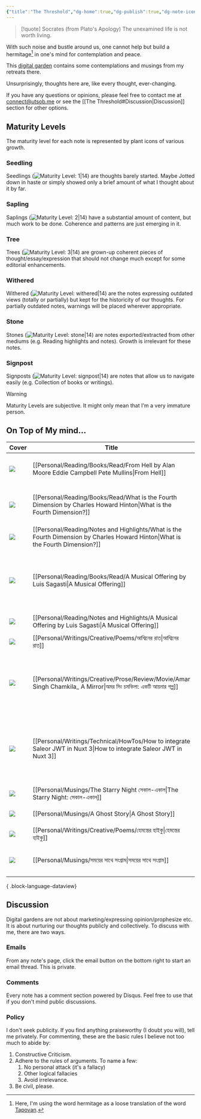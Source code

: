 ```yaml
---
{"title":"The Threshold","dg-home":true,"dg-publish":true,"dg-note-icon":"signpost","dg-pinned":true,"dg-hide-in-graph":true,"cssClasses":["cards","cards-cols-3","cards-cover","cards-cover-no-border","cards-title-hide-icons"],"dg-metatags":{"description":"Utsob's Digital Garden","og:description":"Utsob's Digital Garden"},"created":"2023-01-02T21:30:15+06:00","updated":"2024-02-27T09:19:58+06:00","permalink":"/the-threshold/","metatags":{"description":"Utsob's Digital Garden","og:description":"Utsob's Digital Garden"},"hideInGraph":true,"pinned":true,"contentClasses":"cards cards-cols-3 cards-cover cards-cover-no-border cards-title-hide-icons","tags":["gardenEntry"],"dgPassFrontmatter":true,"noteIcon":"signpost"}
---
```


> [!quote] Socrates (from Plato's Apology)
> The unexamined life is not worth living.

With such noise and bustle around us, one cannot help but build a hermitage[^1] in one's mind for contemplation and peace.

This [digital garden](https://cagrimmett.com/notes/2020/11/08/what-are-digital-gardens/) contains some contemplations and musings from my retreats there.

Unsurprisingly, thoughts here are, like every thought, ever-changing.

If you have any questions or opinions, please feel free to contact me at [connect@utsob.me](mailto:connect@utsob.me) or see the [[The Threshold#Discussion\|Discussion]] section for other options.

## Maturity Levels
The maturity level for each note is represented by plant icons of various growth.

### Seedling
Seedlings (![Maturity Level: 1|14](https://hermitage.utsob.me/img/tree-1.svg)) are thoughts barely started. Maybe Jotted down in haste or simply showed only a brief amount of what I thought about it by far.

### Sapling
Saplings (![Maturity Level: 2|14](https://hermitage.utsob.me/img/tree-2.svg)) have a substantial amount of content, but much work to be done. Coherence and patterns are just emerging in it.

### Tree
Trees (![Maturity Level: 3|14](https://hermitage.utsob.me/img/tree-3.svg)) are grown-up coherent pieces of thought/essay/expression that should not change much except for some editorial enhancements.

### Withered
Withered (![Maturity Level: withered|14](https://hermitage.utsob.me/img/withered.svg)) are the notes expressing outdated views (totally or partially) but kept for the historicity of our thoughts. For partially outdated notes, warnings will be placed wherever appropriate.

### Stone
Stones (![Maturity Level: stone|14](https://hermitage.utsob.me/img/stone.svg)) are notes exported/extracted from other mediums (e.g. Reading highlights and notes). Growth is irrelevant for these notes.

### Signpost
Signposts (![Maturity Level: signpost|14](https://hermitage.utsob.me/img/signpost.svg)) are notes that allow us to navigate easily (e.g. Collection of books or writings).

> [!Warning] 
> Maturity Levels are subjective. It might only mean that I'm a very immature person.


## On Top of My mind…
| Cover                                                            | Title                                                                                                                             | Updated                                                              | Created                                                             | Tags                                                                  | Inset                                                                                                                                         |
| ---------------------------------------------------------------- | --------------------------------------------------------------------------------------------------------------------------------- | -------------------------------------------------------------------- | ------------------------------------------------------------------- | --------------------------------------------------------------------- | --------------------------------------------------------------------------------------------------------------------------------------------- |
| <img src='https://hermitage.utsob.me/img/1-cover-card.jpg'/>     | [[Personal/Reading/Books/Read/From Hell by Alan Moore Eddie Campbell Pete Mullins\|From Hell]]                                 | <i icon-name=calendar-clock></i><small>Jun 24, 2024 10:46 am</small> | <i icon-name=calendar-plus></i><small>Jun 21, 2024 03:05 pm</small> | #book #Comics #Graphic #Novels                                        | <img class=inset-cover src='https://images-na.ssl-images-amazon.com/images/S/compressed.photo.goodreads.com/books/1509277098i/23529.jpg'/>    |
| <img src='https://hermitage.utsob.me/img/2-cover-card.jpg'/>     | [[Personal/Reading/Books/Read/What is the Fourth Dimension by Charles Howard Hinton\|What is the Fourth Dimension?]]           | <i icon-name=calendar-clock></i><small>Jun 24, 2024 10:05 am</small> | <i icon-name=calendar-plus></i><small>Jun 23, 2024 11:24 am</small> | #book #philosophy #physics #scientific-romance                        | <img class=inset-cover src='https://images-na.ssl-images-amazon.com/images/S/compressed.photo.goodreads.com/books/1677810279i/21970444.jpg'/> |
| <img src='https://hermitage.utsob.me/img/stone-cover-card.jpg'/> | [[Personal/Reading/Notes and Highlights/What is the Fourth Dimension by Charles Howard Hinton\|What is the Fourth Dimension?]] | <i icon-name=calendar-clock></i><small>Jun 24, 2024 08:54 am</small> | <i icon-name=calendar-plus></i><small>Jun 24, 2024 12:13 am</small> | #reading-note                                                         | <img class=inset-cover src=''/>                                                                                                               |
| <img src='https://hermitage.utsob.me/img/2-cover-card.jpg'/>     | [[Personal/Reading/Books/Read/A Musical Offering by Luis Sagasti\|A Musical Offering]]                                         | <i icon-name=calendar-clock></i><small>Jun 09, 2024 12:57 pm</small> | <i icon-name=calendar-plus></i><small>May 18, 2021 12:00 am</small> | #art #european #history #music #russian #western-art #wwii #bestreads | <img class=inset-cover src='https://images-na.ssl-images-amazon.com/images/S/compressed.photo.goodreads.com/books/1594199883i/49008138.jpg'/> |
| <img src='https://hermitage.utsob.me/img/stone-cover-card.jpg'/> | [[Personal/Reading/Notes and Highlights/A Musical Offering by Luis Sagasti\|A Musical Offering]]                               | <i icon-name=calendar-clock></i><small>Jun 09, 2024 12:53 pm</small> | <i icon-name=calendar-plus></i><small>May 21, 2021 12:00 pm</small> | #reading-note                                                         | <img class=inset-cover src=''/>                                                                                                               |
| <img src='https://hermitage.utsob.me/img/3-cover-card.jpg'/>     | [[Personal/Writings/Creative/Poems/আশ্বিনের রাত\|আশ্বিনের রাত]]                                                                | <i icon-name=calendar-clock></i><small>May 27, 2024 01:21 am</small> | <i icon-name=calendar-plus></i><small>Aug 13, 2020 08:04 pm</small> |                                                                       | <img class=inset-cover src=''/>                                                                                                               |
| <img src='https://hermitage.utsob.me/img/3-cover-card.jpg'/>     | [[Personal/Writings/Creative/Prose/Review/Movie/Amar Singh Chamkila_ A Mirror\|অমর সিং চমকিলা: একটি আয়নার গল্প]]              | <i icon-name=calendar-clock></i><small>May 17, 2024 04:41 pm</small> | <i icon-name=calendar-plus></i><small>May 10, 2024 11:04 pm</small> | #movie-review #amar-singh-chamkila #imtiaz-ali #art #music #biopic    | <img class=inset-cover src=''/>                                                                                                               |
| <img src='https://hermitage.utsob.me/img/3-cover-card.jpg'/>     | [[Personal/Writings/Technical/HowTos/How to integrate Saleor JWT in Nuxt 3\|How to integrate Saleor JWT in Nuxt 3]]            | <i icon-name=calendar-clock></i><small>May 05, 2024 05:18 pm</small> | <i icon-name=calendar-plus></i><small>Apr 29, 2024 10:26 am</small> | #technical #how-to #nuxt3 #nuxt #apollo #graphql #saleor #jwt #django | <img class=inset-cover src=''/>                                                                                                               |
| <img src='https://hermitage.utsob.me/img/3-cover-card.jpg'/>     | [[Personal/Musings/The Starry Night সেকাল-একাল\|The Starry Night: সেকাল-একাল]]                                                 | <i icon-name=calendar-clock></i><small>Apr 15, 2024 12:07 am</small> | <i icon-name=calendar-plus></i><small>Aug 13, 2020 09:37 pm</small> | #art #criticism                                                       | <img class=inset-cover src=''/>                                                                                                               |
| <img src='https://hermitage.utsob.me/img/3-cover-card.jpg'/>     | [[Personal/Musings/A Ghost Story\|A Ghost Story]]                                                                              | <i icon-name=calendar-clock></i><small>Apr 15, 2024 12:01 am</small> | <i icon-name=calendar-plus></i><small>Dec 17, 2023 08:11 pm</small> | #politics                                                             | <img class=inset-cover src=''/>                                                                                                               |
| <img src='https://hermitage.utsob.me/img/3-cover-card.jpg'/>     | [[Personal/Writings/Creative/Poems/হেমন্তের হাইকু\|হেমন্তের হাইকু]]                                                            | <i icon-name=calendar-clock></i><small>Mar 12, 2024 11:34 am</small> | <i icon-name=calendar-plus></i><small>Oct 24, 2021 06:18 pm</small> | #haiku #কবিতা                                                         | <img class=inset-cover src=''/>                                                                                                               |
| <img src='https://hermitage.utsob.me/img/2-cover-card.jpg'/>     | [[Personal/Musings/সময়ের সাথে সংগ্রাম\|সময়ের সাথে সংগ্রাম]]                                                                   | <i icon-name=calendar-clock></i><small>Mar 12, 2024 09:14 am</small> | <i icon-name=calendar-plus></i><small>Apr 28, 2021 09:36 am</small> | #death #physics #philosophy #myth                                     | <img class=inset-cover src=''/>                                                                                                               |

{ .block-language-dataview}
## Discussion
Digital gardens are not about marketing/expressing opinion/prophesize etc. It is about nurturing our thoughts publicly and collectively. To discuss with me, there are two ways.

### Emails
From any note's page, click the email button on the bottom right to start an email thread. This is private.

### Comments
Every note has a comment section powered by Disqus. Feel free to use that if you don't mind public discussions.

### Policy
I don't seek publicity. If you find anything praiseworthy (I doubt you will), tell me privately. For commenting, these are the basic rules I believe not too much to abide by:
1. Constructive Criticism.
2. Adhere to the rules of arguments. To name a few:
    1. No personal attack (it's a fallacy)
    2. Other logical fallacies
    3. Avoid irrelevance.
3. Be civil, please.

[^1]: Here, I'm using the word hermitage as a loose translation of the word [Tapovan](https://en.wikipedia.org/wiki/Tapovan).